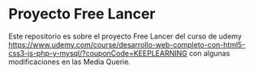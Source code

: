 #   Proyecto Free Lancer 
Este repositorio es sobre el proyecto Free Lancer del curso de udemy https://www.udemy.com/course/desarrollo-web-completo-con-html5-css3-js-php-y-mysql/?couponCode=KEEPLEARNING con algunas modificaciones en las Media Querie.
